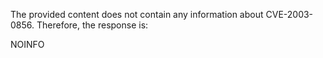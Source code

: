 The provided content does not contain any information about CVE-2003-0856. Therefore, the response is:

NOINFO